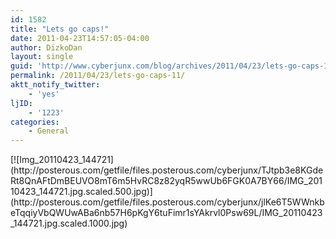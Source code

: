 ```yaml
---
id: 1582
title: "Lets go caps!"
date: 2011-04-23T14:57:05-04:00
author: DizkoDan
layout: single
guid: 'http://www.cyberjunx.com/blog/archives/2011/04/23/lets-go-caps-11/'
permalink: /2011/04/23/lets-go-caps-11/
aktt_notify_twitter:
    - 'yes'
ljID:
    - '1223'
categories:
    - General
---
```


<div class="posterous_autopost"><div class="p_embed p_image_embed"> [![Img_20110423_144721](http://posterous.com/getfile/files.posterous.com/cyberjunx/TJtpb3e8KGdeRt8QnAFtDmBEUVO8mT6m5HvRC8z82yqR5wwUb6FGK0A7BY66/IMG_20110423_144721.jpg.scaled.500.jpg)](http://posterous.com/getfile/files.posterous.com/cyberjunx/jlKe6T5WWnkbeTqqiyVbQWUwABa6nb57H6pKgY6tuFimr1sYAkrvl0Psw69L/IMG_20110423_144721.jpg.scaled.1000.jpg) </div></div>